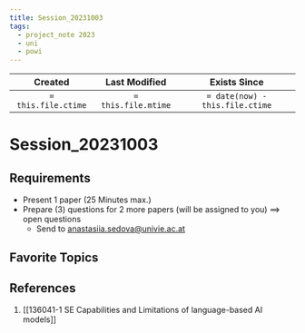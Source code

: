 ```yaml
---
title: Session_20231003
tags:
  - project_note 2023
  - uni
  - powi
---
```

|     Created      |  Last Modified   |       Exists Since        |
|:----------------:|:----------------:|:----------------:|
| `= this.file.ctime` | `= this.file.mtime` | `= date(now) - this.file.ctime`|

# Session_20231003

## Requirements
- Present 1 paper (25 Minutes max.)
- Prepare (3) questions for 2 more papers (will be assigned to you) ==> open questions
	- Send to anastasiia.sedova@univie.ac.at

## Favorite Topics


## References
1. [[136041-1 SE Capabilities and Limitations of language-based AI models]]